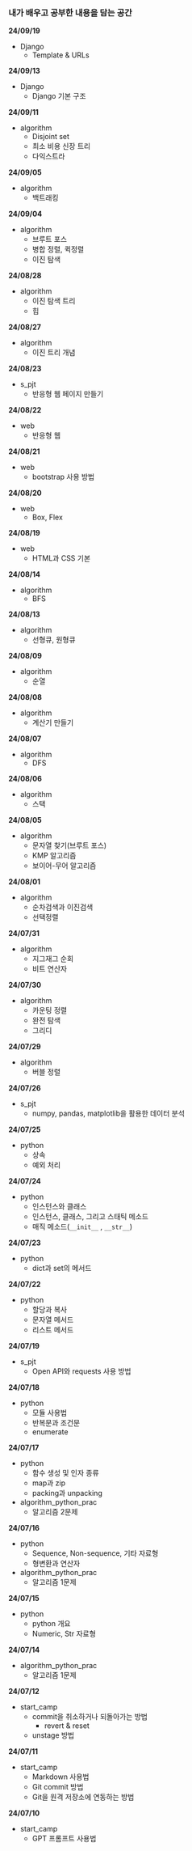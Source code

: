 ### 내가 배우고 공부한 내용을 담는 공간

**24/09/19**
- Django
  - Template & URLs

**24/09/13**
- Django
  - Django 기본 구조

**24/09/11**
- algorithm
  - Disjoint set
  - 최소 비용 신장 트리
  - 다익스트라

**24/09/05**
- algorithm
  - 백트래킹

**24/09/04**
- algorithm
  - 브루트 포스
  - 병합 정렬, 퀵정렬
  - 이진 탐색

**24/08/28**
- algorithm
  - 이진 탐색 트리
  - 힙

**24/08/27**
- algorithm
  - 이진 트리 개념

**24/08/23**
- s_pjt
  - 반응형 웹 페이지 만들기

**24/08/22**
- web
  - 반응형 웹

**24/08/21**
- web
  - bootstrap 사용 방법

**24/08/20**
- web
  - Box, Flex

**24/08/19**
- web
  - HTML과 CSS 기본

**24/08/14**
- algorithm
  - BFS

**24/08/13**
- algorithm
  - 선형큐, 원형큐

**24/08/09**
- algorithm
  - 순열

**24/08/08**
- algorithm
  - 계산기 만들기

**24/08/07**
- algorithm
  - DFS

**24/08/06**
- algorithm
  - 스택

**24/08/05**
- algorithm
  - 문자열 찾기(브루트 포스)
  - KMP 알고리즘
  - 보이어-무어 알고리즘

**24/08/01**
- algorithm
  - 순차검색과 이진검색
  - 선택정렬

**24/07/31**
- algorithm
  - 지그재그 순회
  - 비트 연산자

**24/07/30**
- algorithm
  - 카운팅 정렬
  - 완전 탐색
  - 그리디

**24/07/29**
- algorithm
  - 버블 정렬

**24/07/26**
- s_pjt
  - numpy, pandas, matplotlib을 활용한 데이터 분석

**24/07/25**
- python
  - 상속
  - 예외 처리

**24/07/24**
- python
  - 인스턴스와 클래스
  - 인스턴스, 클래스, 그리고 스태틱 메소드
  - 매직 메소드(`__init__` , `__str__`)

**24/07/23**
- python
  - dict과 set의 메서드

**24/07/22**
- python
  - 할당과 복사
  - 문자열 메서드
  - 리스트 메서드

**24/07/19**
- s_pjt
  - Open API와 requests 사용 방법

**24/07/18**
- python
  - 모듈 사용법
  - 반복문과 조건문
  - enumerate

**24/07/17**
- python
  - 함수 생성 및 인자 종류
  - map과 zip
  - packing과 unpacking
- algorithm_python_prac
  - 알고리즘 2문제
  
**24/07/16**
- python
  - Sequence, Non-sequence, 기타 자료형
  - 형변환과 연산자
- algorithm_python_prac
  - 알고리즘 1문제

**24/07/15**
- python
  - python 개요
  - Numeric, Str 자료형

**24/07/14**
- algorithm_python_prac
  - 알고리즘 1문제

**24/07/12**
- start_camp
  - commit을 취소하거나 되돌아가는 방법
    - revert & reset
  - unstage 방법 

**24/07/11**
- start_camp
  - Markdown 사용법
  - Git commit 방법
  - Git을 원격 저장소에 연동하는 방법

**24/07/10**
- start_camp
  - GPT 프롬프트 사용법

